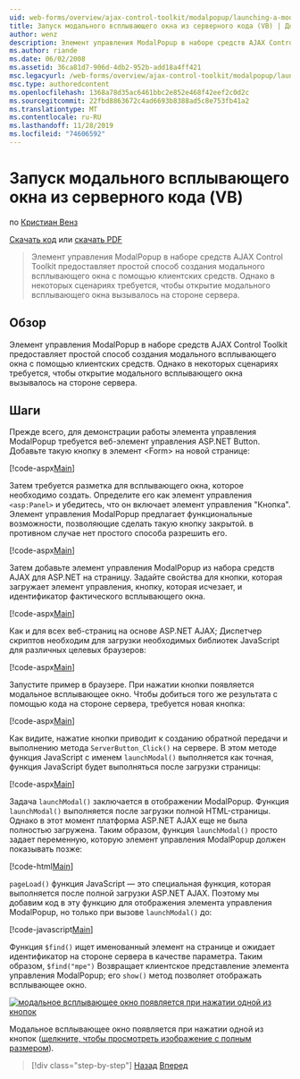 ```yaml
---
uid: web-forms/overview/ajax-control-toolkit/modalpopup/launching-a-modal-popup-window-from-server-code-vb
title: Запуск модального всплывающего окна из серверного кода (VB) | Документация Майкрософт
author: wenz
description: Элемент управления ModalPopup в наборе средств AJAX Control Toolkit предоставляет простой способ создания модального всплывающего окна с помощью клиентских средств. Однако в некоторых сценариях требуется, чтобы t...
ms.author: riande
ms.date: 06/02/2008
ms.assetid: 36ca81d7-906d-4db2-952b-add18a4ff421
msc.legacyurl: /web-forms/overview/ajax-control-toolkit/modalpopup/launching-a-modal-popup-window-from-server-code-vb
msc.type: authoredcontent
ms.openlocfilehash: 1368a78d35ac6461bbc2e852e468f42eef2c0d2c
ms.sourcegitcommit: 22fbd8863672c4ad6693b8388ad5c8e753fb41a2
ms.translationtype: MT
ms.contentlocale: ru-RU
ms.lasthandoff: 11/28/2019
ms.locfileid: "74606592"
---
```

# <a name="launching-a-modal-popup-window-from-server-code-vb"></a>Запуск модального всплывающего окна из серверного кода (VB)

по [Кристиан Венз](https://github.com/wenz)

[Скачать код](https://download.microsoft.com/download/2/4/0/24052038-f942-4336-905b-b60ae56f0dd5/ModalPopup1.vb.zip) или [скачать PDF](https://download.microsoft.com/download/b/6/a/b6ae89ee-df69-4c87-9bfb-ad1eb2b23373/modalpopup1VB.pdf)

> Элемент управления ModalPopup в наборе средств AJAX Control Toolkit предоставляет простой способ создания модального всплывающего окна с помощью клиентских средств. Однако в некоторых сценариях требуется, чтобы открытие модального всплывающего окна вызывалось на стороне сервера.

## <a name="overview"></a>Обзор

Элемент управления ModalPopup в наборе средств AJAX Control Toolkit предоставляет простой способ создания модального всплывающего окна с помощью клиентских средств. Однако в некоторых сценариях требуется, чтобы открытие модального всплывающего окна вызывалось на стороне сервера.

## <a name="steps"></a>Шаги

Прежде всего, для демонстрации работы элемента управления ModalPopup требуется веб-элемент управления ASP.NET Button. Добавьте такую кнопку в элемент &lt;Form&gt; на новой странице:

[!code-aspx[Main](launching-a-modal-popup-window-from-server-code-vb/samples/sample1.aspx)]

Затем требуется разметка для всплывающего окна, которое необходимо создать. Определите его как элемент управления `<asp:Panel>` и убедитесь, что он включает элемент управления "Кнопка". Элемент управления ModalPopup предлагает функциональные возможности, позволяющие сделать такую кнопку закрытой. в противном случае нет простого способа разрешить его.

[!code-aspx[Main](launching-a-modal-popup-window-from-server-code-vb/samples/sample2.aspx)]

Затем добавьте элемент управления ModalPopup из набора средств AJAX для ASP.NET на страницу. Задайте свойства для кнопки, которая загружает элемент управления, кнопку, которая исчезает, и идентификатор фактического всплывающего окна.

[!code-aspx[Main](launching-a-modal-popup-window-from-server-code-vb/samples/sample3.aspx)]

Как и для всех веб-страниц на основе ASP.NET AJAX; Диспетчер скриптов необходим для загрузки необходимых библиотек JavaScript для различных целевых браузеров:

[!code-aspx[Main](launching-a-modal-popup-window-from-server-code-vb/samples/sample4.aspx)]

Запустите пример в браузере. При нажатии кнопки появляется модальное всплывающее окно. Чтобы добиться того же результата с помощью кода на стороне сервера, требуется новая кнопка:

[!code-aspx[Main](launching-a-modal-popup-window-from-server-code-vb/samples/sample5.aspx)]

Как видите, нажатие кнопки приводит к созданию обратной передачи и выполнению метода `ServerButton_Click()` на сервере. В этом методе функция JavaScript с именем `launchModal()` выполняется как точная, функция JavaScript будет выполняться после загрузки страницы:

[!code-aspx[Main](launching-a-modal-popup-window-from-server-code-vb/samples/sample6.aspx)]

Задача `launchModal()` заключается в отображении ModalPopup. Функция `launchModal()` выполняется после загрузки полной HTML-страницы. Однако в этот момент платформа ASP.NET AJAX еще не была полностью загружена. Таким образом, функция `launchModal()` просто задает переменную, которую элемент управления ModalPopup должен показывать позже:

[!code-html[Main](launching-a-modal-popup-window-from-server-code-vb/samples/sample7.html)]

`pageLoad()` функция JavaScript — это специальная функция, которая выполняется после полной загрузки ASP.NET AJAX. Поэтому мы добавим код в эту функцию для отображения элемента управления ModalPopup, но только при вызове `launchModal()` до:

[!code-javascript[Main](launching-a-modal-popup-window-from-server-code-vb/samples/sample8.js)]

Функция `$find()` ищет именованный элемент на странице и ожидает идентификатор на стороне сервера в качестве параметра. Таким образом, `$find("mpe")` Возвращает клиентское представление элемента управления ModalPopup; его `show()` метод позволяет отображать всплывающее окно.

[![модальное всплывающее окно появляется при нажатии одной из кнопок](launching-a-modal-popup-window-from-server-code-vb/_static/image2.png)](launching-a-modal-popup-window-from-server-code-vb/_static/image1.png)

Модальное всплывающее окно появляется при нажатии одной из кнопок ([щелкните, чтобы просмотреть изображение с полным размером](launching-a-modal-popup-window-from-server-code-vb/_static/image3.png)).

> [!div class="step-by-step"]
> [Назад](positioning-a-modalpopup-cs.md)
> [Вперед](using-modalpopup-with-a-repeater-control-vb.md)
